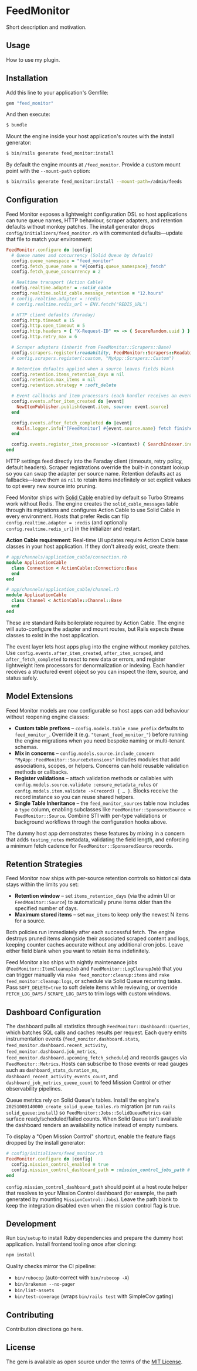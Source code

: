 # FeedMonitor
Short description and motivation.

## Usage
How to use my plugin.

## Installation
Add this line to your application's Gemfile:

```ruby
gem "feed_monitor"
```

And then execute:
```bash
$ bundle
```

Mount the engine inside your host application's routes with the install generator:

```bash
$ bin/rails generate feed_monitor:install
```

By default the engine mounts at `/feed_monitor`. Provide a custom mount point with the `--mount-path` option:

```bash
$ bin/rails generate feed_monitor:install --mount-path=/admin/feeds
```

## Configuration

Feed Monitor exposes a lightweight configuration DSL so host applications can tune queue names, HTTP behaviour, scraper adapters, and retention defaults without monkey patches. The install generator drops `config/initializers/feed_monitor.rb` with commented defaults—update that file to match your environment:

```ruby
FeedMonitor.configure do |config|
  # Queue names and concurrency (Solid Queue by default)
  config.queue_namespace = "feed_monitor"
  config.fetch_queue_name = "#{config.queue_namespace}_fetch"
  config.fetch_queue_concurrency = 2

  # Realtime transport (Action Cable)
  config.realtime.adapter = :solid_cable
  config.realtime.solid_cable.message_retention = "12.hours"
  # config.realtime.adapter = :redis
  # config.realtime.redis_url = ENV.fetch("REDIS_URL")

  # HTTP client defaults (Faraday)
  config.http.timeout = 15
  config.http.open_timeout = 5
  config.http.headers = { "X-Request-ID" => -> { SecureRandom.uuid } }
  config.http.retry_max = 6

  # Scraper adapters (inherit from FeedMonitor::Scrapers::Base)
  config.scrapers.register(:readability, FeedMonitor::Scrapers::Readability)
  # config.scrapers.register(:custom, "MyApp::Scrapers::Custom")

  # Retention defaults applied when a source leaves fields blank
  config.retention.items_retention_days = nil
  config.retention.max_items = nil
  config.retention.strategy = :soft_delete

  # Event callbacks and item processors (each handler receives an event object)
  config.events.after_item_created do |event|
    NewItemPublisher.publish(event.item, source: event.source)
  end

  config.events.after_fetch_completed do |event|
    Rails.logger.info("[FeedMonitor] #{event.source.name} fetch finished with #{event.status}")
  end

  config.events.register_item_processor ->(context) { SearchIndexer.index(context.item) }
end
```

HTTP settings feed directly into the Faraday client (timeouts, retry policy, default headers). Scraper registrations override the built-in constant lookup so you can swap the adapter per source name. Retention defaults act as fallbacks—leave them as `nil` to retain items indefinitely or set explicit values to opt every new source into pruning.

Feed Monitor ships with [Solid Cable](https://github.com/rails/solid_cable) enabled by default so Turbo Streams work without Redis. The engine creates the `solid_cable_messages` table through its migrations and configures Action Cable to use Solid Cable in every environment. Hosts that prefer Redis can flip `config.realtime.adapter = :redis` (and optionally `config.realtime.redis_url`) in the initializer and restart.

**Action Cable requirement**: Real-time UI updates require Action Cable base classes in your host application. If they don't already exist, create them:

```ruby
# app/channels/application_cable/connection.rb
module ApplicationCable
  class Connection < ActionCable::Connection::Base
  end
end

# app/channels/application_cable/channel.rb
module ApplicationCable
  class Channel < ActionCable::Channel::Base
  end
end
```

These are standard Rails boilerplate required by Action Cable. The engine will auto-configure the adapter and mount routes, but Rails expects these classes to exist in the host application.

The event layer lets host apps plug into the engine without monkey patches. Use `config.events.after_item_created`, `after_item_scraped`, and `after_fetch_completed` to react to new data or errors, and register lightweight item processors for denormalization or indexing. Each handler receives a structured event object so you can inspect the item, source, and status safely.

## Model Extensions

Feed Monitor models are now configurable so host apps can add behaviour without reopening engine classes:

- **Custom table prefixes** – `config.models.table_name_prefix` defaults to `feed_monitor_`. Override it (e.g. `"tenant_feed_monitor_"`) before running the engine migrations when you need bespoke naming or multi-tenant schemas.
- **Mix in concerns** – `config.models.source.include_concern "MyApp::FeedMonitor::SourceExtensions"` includes modules that add associations, scopes, or helpers. Concerns can hold reusable validation methods or callbacks.
- **Register validations** – attach validation methods or callables with `config.models.source.validate :ensure_metadata_rules` or `config.models.item.validate ->(record) { … }`. Blocks receive the record instance so you can reuse shared helpers.
- **Single Table Inheritance** – the `feed_monitor_sources` table now includes a `type` column, enabling subclasses like `FeedMonitor::SponsoredSource < FeedMonitor::Source`. Combine STI with per-type validations or background workflows through the configuration hooks above.

The dummy host app demonstrates these features by mixing in a concern that adds `testing_notes` metadata, validating the field length, and enforcing a minimum fetch cadence for `FeedMonitor::SponsoredSource` records.

## Retention Strategies

Feed Monitor now ships with per-source retention controls so historical data stays within the limits you set:

- **Retention window** – set `items_retention_days` (via the admin UI or `FeedMonitor::Source`) to automatically prune items older than the specified number of days.
- **Maximum stored items** – set `max_items` to keep only the newest N items for a source.

Both policies run immediately after each successful fetch. The engine destroys pruned items alongside their associated scraped content and logs, keeping counter caches accurate without any additional cron jobs. Leave either field blank when you want to retain items indefinitely.

Feed Monitor also ships with nightly maintenance jobs (`FeedMonitor::ItemCleanupJob` and `FeedMonitor::LogCleanupJob`) that you can trigger manually via `rake feed_monitor:cleanup:items` and `rake feed_monitor:cleanup:logs`, or schedule via Solid Queue recurring tasks. Pass `SOFT_DELETE=true` to soft delete items while reviewing, or override `FETCH_LOG_DAYS` / `SCRAPE_LOG_DAYS` to trim logs with custom windows.

## Dashboard Configuration

The dashboard pulls all statistics through `FeedMonitor::Dashboard::Queries`, which batches SQL calls and caches results per request. Each query emits instrumentation events (`feed_monitor.dashboard.stats`, `feed_monitor.dashboard.recent_activity`, `feed_monitor.dashboard.job_metrics`, `feed_monitor.dashboard.upcoming_fetch_schedule`) and records gauges via `FeedMonitor::Metrics`. Hosts can subscribe to those events or read gauges such as `dashboard_stats_duration_ms`, `dashboard_recent_activity_events_count`, and `dashboard_job_metrics_queue_count` to feed Mission Control or other observability pipelines.

Queue metrics rely on Solid Queue's tables. Install the engine's `20251009140000_create_solid_queue_tables.rb` migration (or run `rails solid_queue:install`) so `FeedMonitor::Jobs::SolidQueueMetrics` can surface ready/scheduled/failed counts. When Solid Queue isn't available the dashboard renders an availability notice instead of empty numbers.

To display a "Open Mission Control" shortcut, enable the feature flags dropped by the install generator:

```ruby
# config/initializers/feed_monitor.rb
FeedMonitor.configure do |config|
  config.mission_control_enabled = true
  config.mission_control_dashboard_path = :mission_control_jobs_path # host route helper
end
```

`config.mission_control_dashboard_path` should point at a host route helper that resolves to your Mission Control dashboard (for example, the path generated by mounting `MissionControl::Jobs`). Leave the path blank to keep the integration disabled even when the mission control flag is true.

## Development

Run `bin/setup` to install Ruby dependencies and prepare the dummy host application. Install frontend tooling once after cloning:

```bash
npm install
```

Quality checks mirror the CI pipeline:

- `bin/rubocop` (auto-correct with `bin/rubocop -A`)
- `bin/brakeman --no-pager`
- `bin/lint-assets`
- `bin/test-coverage` (wraps `bin/rails test` with SimpleCov gating)

## Contributing
Contribution directions go here.

## License
The gem is available as open source under the terms of the [MIT License](https://opensource.org/licenses/MIT).
